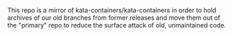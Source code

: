 This repo is a mirror of kata-containers/kata-containers in order to hold archives
of our old branches from former releases and move them out of the "primary" repo
to reduce the surface attack of old, unmaintained code.
